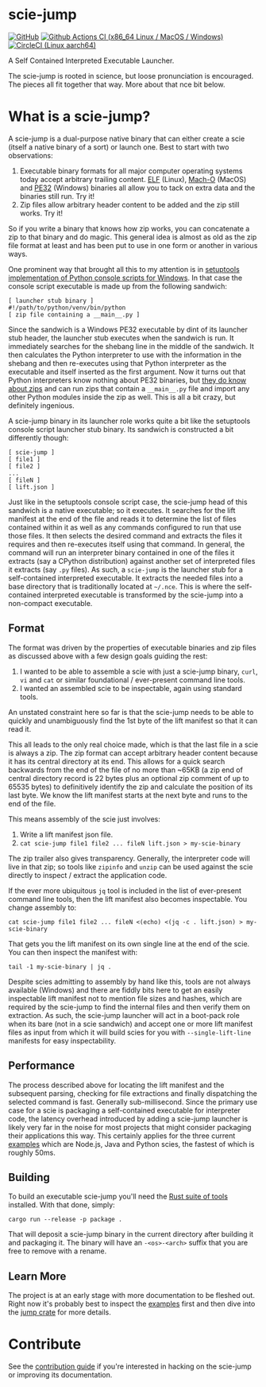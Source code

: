 # scie-jump

[![GitHub](https://img.shields.io/github/license/a-scie/jump)](LICENSE)
[![Github Actions CI (x86_64 Linux / MacOS / Windows)](https://github.com/a-scie/jump/actions/workflows/ci.yml/badge.svg)](https://github.com/a-scie/jump/actions/workflows/ci.yml)
[![CircleCI (Linux aarch64)](https://circleci.com/gh/a-scie/jump.svg?style=svg)](https://circleci.com/gh/a-scie/jump)

A Self Contained Interpreted Executable Launcher.

The scie-jump is rooted in science, but loose pronunciation is encouraged. The pieces all fit
together that way. More about that nce bit below.

# What is a scie-jump?

A scie-jump is a dual-purpose native binary that can either create a scie (itself a native binary of
a sort) or launch one. Best to start with two observations:

1. Executable binary formats for all major computer operating systems today accept arbitrary 
   trailing content. [ELF](https://en.wikipedia.org/wiki/Executable_and_Linkable_Format) (Linux), 
   [Mach-O](https://en.wikipedia.org/wiki/Mach-O) (MacOS) and [PE32](
   https://en.wikipedia.org/wiki/Portable_Executable) (Windows) binaries all allow you to tack
   on extra data and the binaries still run. Try it!
2. Zip files allow arbitrary header content to be added and the zip still works. Try it!

So if you write a binary that knows how zip works, you can concatenate a zip to that binary and do
magic. This general idea is almost as old as the zip file format at least and has been put to use
in one form or another in various ways.

One prominent way that brought all this to my attention is in [setuptools implementation of Python
console scripts for Windows](https://github.com/pypa/setuptools/blob/main/launcher.c). In that case
the console script executable is made up from the following sandwich:

```
[ launcher stub binary ]
#!/path/to/python/venv/bin/python
[ zip file containing a __main__.py ]
```

Since the sandwich is a Windows PE32 executable by dint of its launcher stub header, the launcher
stub executes when the sandwich is run. It immediately searches for the shebang line in the middle
of the sandwich. It then calculates the Python interpreter to use with the information in the
shebang and then re-executes using that Python interpreter as the executable and itself inserted as
the first argument. Now it turns out that Python interpreters know nothing about PE32 binaries, but
[they do know about zips](
https://docs.python.org/3/library/zipapp.html#the-python-zip-application-archive-format) and can run
zips that contain a `__main__.py` file and import any other Python modules inside the zip as well.
This is all a bit crazy, but definitely ingenious.

A scie-jump binary in its launcher role works quite a bit like the setuptools console script
launcher stub binary. Its sandwich is constructed a bit differently though:

```
[ scie-jump ]
[ file1 ]
[ file2 ]
...
[ fileN ]
[ lift.json ]
```

Just like in the setuptools console script case, the scie-jump head of this sandwich is a native
executable; so it executes. It searches for the lift manifest at the end of the file and reads it
to determine the list of files contained within it as well as any commands configured to run that
use those files. It then selects the desired command and extracts the files it requires and then
re-executes itself using that command. In general, the command will run an interpreter binary
contained in one of the files it extracts (say a CPython distribution) against another set of
interpreted files it extracts (say `.py` files). As such, a `scie-jump` is the launcher stub for a
self-contained interpreted executable. It extracts the needed files into a base directory that is
traditionally located at `~/.nce`. This is where the self-contained interpreted executable is
transformed by the scie-jump into a non-compact executable.

## Format

The format was driven by the properties of executable binaries and zip files as discussed above with
a few design goals guiding the rest:

1. I wanted to be able to assemble a scie with just a scie-jump binary, `curl`, `vi` and `cat` or
   similar foundational / ever-present command line tools.
2. I wanted an assembled scie to be inspectable, again using standard tools.

An unstated constraint here so far is that the scie-jump needs to be able to quickly and
unambiguously find the 1st byte of the lift manifest so that it can read it.

This all leads to the only real choice made, which is that the last file in a scie is always a zip.
The zip format can accept arbitrary header content because it has its central directory at its end.
This allows for a quick search backwards from the end of the file of no more than ~65KB (a zip end
of central directory record is 22 bytes plus an optional zip comment of up to 65535 bytes) to
definitively identify the zip and calculate the position of its last byte. We know the lift manifest
starts at the next byte and runs to the end of the file.

This means assembly of the scie just involves:

1. Write a lift manifest json file.
2. `cat scie-jump file1 file2 ... fileN lift.json > my-scie-binary`

The zip trailer also gives transparency. Generally, the interpreter code will live in that zip; so
tools like `zipinfo` and `unzip` can be used against the scie directly to inspect / extract the
application code.

If the ever more ubiquitous `jq` tool is included in the list of ever-present command line tools,
then the lift manifest also becomes inspectable. You change assembly to:
```
cat scie-jump file1 file2 ... fileN <(echo) <(jq -c . lift.json) > my-scie-binary
```

That gets you the lift manifest on its own single line at the end of the scie. You can then inspect
the manifest with:
```
tail -1 my-scie-binary | jq .
```

Despite scies admitting to assembly by hand like this, tools are not always available (Windows) and
there are fiddly bits here to get an easily inspectable lift manifest not to mention file sizes and
hashes, which are required by the scie-jump to find the internal files and then verify them on
extraction. As such, the scie-jump launcher will act in a boot-pack role when its bare (not in a
scie sandwich) and accept one or more lift manifest files as input from which it will build scies
for you with `--single-lift-line` manifests for easy inspectability.

## Performance

The process described above for locating the lift manifest and the subsequent parsing, checking for
file extractions and finally dispatching the selected command is fast. Generally sub-millisecond.
Since the primary use case for a scie is packaging a self-contained executable for interpreter code,
the latency overhead introduced by adding a scie-jump launcher is likely very far in the noise for
most projects that might consider packaging their applications this way. This certainly applies for
the three current [examples](examples) which are Node.js, Java and Python scies, the fastest of
which is roughly 50ms.

## Building

To build an executable scie-jump you'll need the [Rust suite of tools](https://rustup.rs/) 
installed. With that done, simply:
```
cargo run --release -p package .
```

That will deposit a scie-jump binary in the current directory after building it and packaging it.
The binary will have an `-<os>-<arch>` suffix that you are free to remove with a rename.

## Learn More

The project is at an early stage with more documentation to be fleshed out. Right now it's probably
best to inspect the [examples](examples/README.md) first and then dive into the [jump crate](
jump/README.md) for more details.

# Contribute

See the [contribution guide](CONTRIBUTING.md) if you're interested in hacking on the scie-jump or
improving its documentation.

